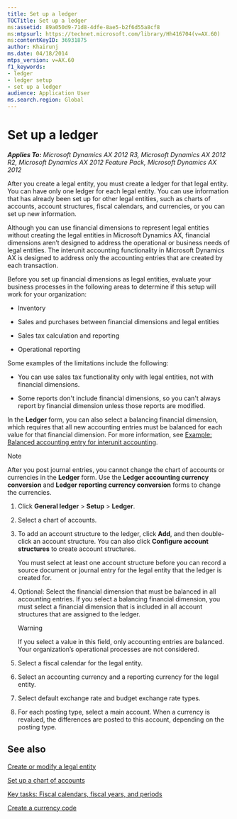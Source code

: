 ```yaml
---
title: Set up a ledger
TOCTitle: Set up a ledger
ms:assetid: 89a050d9-71d8-4dfe-8ae5-b2f6d55a8cf8
ms:mtpsurl: https://technet.microsoft.com/library/Hh416704(v=AX.60)
ms:contentKeyID: 36931875
author: Khairunj
ms.date: 04/18/2014
mtps_version: v=AX.60
f1_keywords:
- ledger
- ledger setup
- set up a ledger
audience: Application User
ms.search.region: Global
---
```


# Set up a ledger 


_**Applies To:** Microsoft Dynamics AX 2012 R3, Microsoft Dynamics AX 2012 R2, Microsoft Dynamics AX 2012 Feature Pack, Microsoft Dynamics AX 2012_

After you create a legal entity, you must create a ledger for that legal entity. You can have only one ledger for each legal entity. You can use information that has already been set up for other legal entities, such as charts of accounts, account structures, fiscal calendars, and currencies, or you can set up new information.

Although you can use financial dimensions to represent legal entities without creating the legal entities in Microsoft Dynamics AX, financial dimensions aren’t designed to address the operational or business needs of legal entities. The interunit accounting functionality in Microsoft Dynamics AX is designed to address only the accounting entries that are created by each transaction.

Before you set up financial dimensions as legal entities, evaluate your business processes in the following areas to determine if this setup will work for your organization:

  - Inventory

  - Sales and purchases between financial dimensions and legal entities

  - Sales tax calculation and reporting

  - Operational reporting

Some examples of the limitations include the following:

  - You can use sales tax functionality only with legal entities, not with financial dimensions.

  - Some reports don't include financial dimensions, so you can't always report by financial dimension unless those reports are modified.

In the **Ledger** form, you can also select a balancing financial dimension, which requires that all new accounting entries must be balanced for each value for that financial dimension. For more information, see [Example: Balanced accounting entry for interunit accounting](example-balanced-accounting-entry-for-interunit-accounting.md).


> [!NOTE]
> <P>After you post journal entries, you cannot change the chart of accounts or currencies in the <STRONG>Ledger</STRONG> form. Use the <STRONG>Ledger accounting currency conversion</STRONG> and <STRONG>Ledger reporting currency conversion</STRONG> forms to change the currencies.</P>



1.  Click **General ledger** \> **Setup** \> **Ledger**.

2.  Select a chart of accounts.

3.  To add an account structure to the ledger, click **Add**, and then double-click an account structure. You can also click **Configure account structures** to create account structures.
    
    You must select at least one account structure before you can record a source document or journal entry for the legal entity that the ledger is created for.

4.  Optional: Select the financial dimension that must be balanced in all accounting entries. If you select a balancing financial dimension, you must select a financial dimension that is included in all account structures that are assigned to the ledger.
    

    > [!WARNING]
    > <P>If you select a value in this field, only accounting entries are balanced. Your organization’s operational processes are not considered.</P>



5.  Select a fiscal calendar for the legal entity.

6.  Select an accounting currency and a reporting currency for the legal entity.

7.  Select default exchange rate and budget exchange rate types.

8.  For each posting type, select a main account. When a currency is revalued, the differences are posted to this account, depending on the posting type.

## See also

[Create or modify a legal entity](create-or-modify-a-legal-entity.md)

[Set up a chart of accounts](set-up-a-chart-of-accounts.md)

[Key tasks: Fiscal calendars, fiscal years, and periods](key-tasks-fiscal-calendars-fiscal-years-and-periods.md)

[Create a currency code](create-a-currency-code.md)

  


